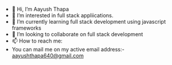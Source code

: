 - 👋 Hi, I’m Aayush Thapa
- 👀 I’m interested in full stack appliications.
- 🌱 I’m currently learning full stack development using javascript frameworks
- 💞️ I’m looking to collaborate on full stack development
- 📫 How to reach me:
- You can mail me on my active email address:- aayushthapa640@gmail.com




